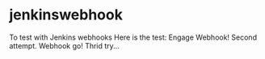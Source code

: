 # jenkinswebhook
To test with Jenkins webhooks
Here is the test: Engage Webhook!
Second attempt. Webhook go!
Thrid try...
